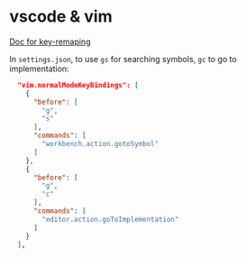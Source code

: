 # vscode & vim

[Doc for key-remaping](https://github.com/VSCodeVim/Vim/#key-remapping)

In `settings.json`, to use `gs` for searching symbols, `gc` to go to implementation:

```json
  "vim.normalModeKeyBindings": [
    {
      "before": [
        "g",
        "s"
      ],
      "commands": [
        "workbench.action.gotoSymbol"
      ]
    },
    {
      "before": [
        "g",
        "c"
      ],
      "commands": [
        "editor.action.goToImplementation"
      ]
    }
  ],
```